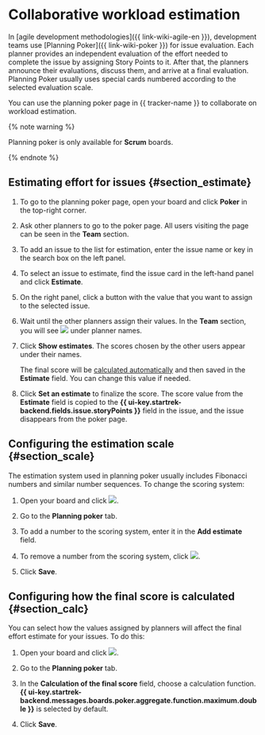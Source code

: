 # Collaborative workload estimation

In [agile development methodologies]({{ link-wiki-agile-en }}), development teams use [Planning Poker]({{ link-wiki-poker }}) for issue evaluation. Each planner provides an independent evaluation of the effort needed to complete the issue by assigning Story Points to it. After that, the planners announce their evaluations, discuss them, and arrive at a final evaluation. Planning Poker usually uses special cards numbered according to the selected evaluation scale.

You can use the planning poker page in {{ tracker-name }} to collaborate on workload estimation.

{% note warning %}

Planning poker is only available for **Scrum** boards.

{% endnote %}

## Estimating effort for issues {#section_estimate}

1. To go to the planning poker page, open your board and click **Poker** in the top-right corner.

1. Ask other planners to go to the poker page. All users visiting the page can be seen in the **Team** section.

1. To add an issue to the list for estimation, enter the issue name or key in the search box on the left panel.

1. To select an issue to estimate, find the issue card in the left-hand panel and click **Estimate**.

1. On the right panel, click a button with the value that you want to assign to the selected issue.

1. Wait until the other planners assign their values. In the **Team** section, you will see ![](../../_assets/tracker/estimate-done.png) under planner names.

1. Click **Show estimates**. The scores chosen by the other users appear under their names.

    The final score will be [calculated automatically](#section_calc) and then saved in the **Estimate** field. You can change this value if needed.

1. Click **Set an estimate** to finalize the score. The score value from the **Estimate** field is copied to the **{{ ui-key.startrek-backend.fields.issue.storyPoints }}** field in the issue, and the issue disappears from the poker page.

## Configuring the estimation scale {#section_scale}

The estimation system used in planning poker usually includes Fibonacci numbers and similar number sequences. To change the scoring system:

1. Open your board and click ![](../../_assets/tracker/edit-agile.png).

1. Go to the **Planning poker** tab.

1. To add a number to the scoring system, enter it in the **Add estimate** field.

1. To remove a number from the scoring system, click ![](../../_assets/tracker/delete-agile-status.png).

1. Click **Save**.

## Configuring how the final score is calculated {#section_calc}

You can select how the values assigned by planners will affect the final effort estimate for your issues. To do this:

1. Open your board and click ![](../../_assets/tracker/edit-agile.png).

1. Go to the **Planning poker** tab.

1. In the **Calculation of the final score** field, choose a calculation function. **{{ ui-key.startrek-backend.messages.boards.poker.aggregate.function.maximum.double }}** is selected by default.

1. Click **Save**.
